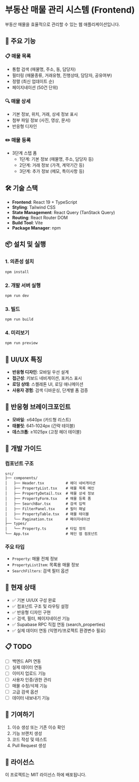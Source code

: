 # 부동산 매물 관리 시스템 (Frontend)

부동산 매물을 효율적으로 관리할 수 있는 웹 애플리케이션입니다.

## 🚀 주요 기능

### 📋 매물 목록
- 통합 검색 (매물명, 주소, 동, 담당자)
- 필터링 (매물종류, 거래유형, 진행상태, 담당자, 공유여부)
- 정렬 (최신 업데이트 순)
- 페이지네이션 (50건 단위)

### 🔍 매물 상세
- 기본 정보, 위치, 거래, 상세 정보 표시
- 첨부 파일 정보 (사진, 영상, 문서)
- 반응형 디자인

### ✏️ 매물 등록
- 3단계 스텝 폼
  - 1단계: 기본 정보 (매물명, 주소, 담당자 등)
  - 2단계: 거래 정보 (가격, 계약기간 등)
  - 3단계: 추가 정보 (메모, 특이사항 등)

## 🛠️ 기술 스택

- **Frontend**: React 19 + TypeScript
- **Styling**: Tailwind CSS
- **State Management**: React Query (TanStack Query)
- **Routing**: React Router DOM
- **Build Tool**: Vite
- **Package Manager**: npm

## 📦 설치 및 실행

### 1. 의존성 설치
```bash
npm install
```

### 2. 개발 서버 실행
```bash
npm run dev
```

### 3. 빌드
```bash
npm run build
```

### 4. 미리보기
```bash
npm run preview
```

## 🎨 UI/UX 특징

- **반응형 디자인**: 모바일 우선 설계
- **접근성**: 키보드 네비게이션, 포커스 표시
- **로딩 상태**: 스켈레톤 UI, 로딩 애니메이션
- **사용자 경험**: 검색 디바운싱, 단계별 폼 검증

## 📱 반응형 브레이크포인트

- **모바일**: ≤640px (카드형 리스트)
- **태블릿**: 641–1024px (간략 테이블)
- **데스크톱**: ≥1025px (고정 헤더 테이블)

## 🔧 개발 가이드

### 컴포넌트 구조
```
src/
├── components/
│   ├── Header.tsx          # 헤더 네비게이션
│   ├── PropertyList.tsx    # 매물 목록 메인
│   ├── PropertyDetail.tsx  # 매물 상세 정보
│   ├── PropertyForm.tsx    # 매물 등록 폼
│   ├── SearchBar.tsx       # 검색 입력
│   ├── FilterPanel.tsx     # 필터 패널
│   ├── PropertyTable.tsx   # 매물 테이블
│   └── Pagination.tsx      # 페이지네이션
├── types/
│   └── Property.ts         # 타입 정의
└── App.tsx                 # 메인 앱 컴포넌트
```

### 주요 타입
- `Property`: 매물 전체 정보
- `PropertyListItem`: 목록용 매물 정보
- `SearchFilters`: 검색 필터 옵션

## 🚧 현재 상태

- ✅ 기본 UI/UX 구성 완료
- ✅ 컴포넌트 구조 및 라우팅 설정
- ✅ 반응형 디자인 구현
- ✅ 검색, 필터, 페이지네이션 기능
- ✅ Supabase RPC 직접 연동 (search_properties)
- ✅ 실제 데이터 연동 (익명키/프로젝트 환경변수 필요)

## 📋 TODO

- [ ] 백엔드 API 연동
- [ ] 실제 데이터 연동
- [ ] 이미지 업로드 기능
- [ ] 사용자 인증/권한 관리
- [ ] 매물 수정/삭제 기능
- [ ] 고급 검색 옵션
- [ ] 데이터 내보내기 기능

## 🤝 기여하기

1. 이슈 생성 또는 기존 이슈 확인
2. 기능 브랜치 생성
3. 코드 작성 및 테스트
4. Pull Request 생성

## 📄 라이선스

이 프로젝트는 MIT 라이선스 하에 배포됩니다.
